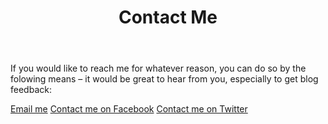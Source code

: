 ﻿---
layout: page
title: Contact Me
description: "My Nathaniel SChmidt contact information"
permalink: /contact/
---

If you would like to reach me for whatever reason, you can do so by the folowing means – it would be great to hear from you, especially to get blog feedback:

[Email me](mailto:schmidty2244@gmail.com)
[Contact me on Facebook](https://www.facebook.com/nschmidtblog/)
[Contact me on Twitter](https://twitter.com/sugarcanens/)
